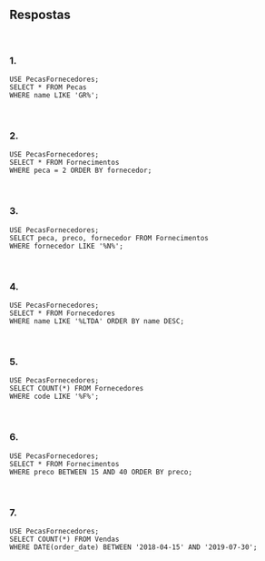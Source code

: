 ## Respostas
<br>

### 1. 
~~~
USE PecasFornecedores;
SELECT * FROM Pecas
WHERE name LIKE 'GR%';
~~~
<br>

### 2. 
~~~
USE PecasFornecedores;
SELECT * FROM Fornecimentos
WHERE peca = 2 ORDER BY fornecedor;
~~~
<br>

### 3. 
~~~
USE PecasFornecedores;
SELECT peca, preco, fornecedor FROM Fornecimentos
WHERE fornecedor LIKE '%N%';
~~~
<br>

### 4. 
~~~
USE PecasFornecedores;
SELECT * FROM Fornecedores
WHERE name LIKE '%LTDA' ORDER BY name DESC;
~~~
<br>

### 5. 
~~~
USE PecasFornecedores;
SELECT COUNT(*) FROM Fornecedores
WHERE code LIKE '%F%';
~~~
<br>

### 6. 
~~~
USE PecasFornecedores;
SELECT * FROM Fornecimentos
WHERE preco BETWEEN 15 AND 40 ORDER BY preco;
~~~
<br>

### 7. 
~~~
USE PecasFornecedores;
SELECT COUNT(*) FROM Vendas
WHERE DATE(order_date) BETWEEN '2018-04-15' AND '2019-07-30';
~~~
<br>
